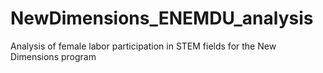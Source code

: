 # NewDimensions_ENEMDU_analysis
Analysis of female labor participation in STEM fields for the New Dimensions program
